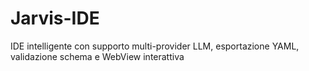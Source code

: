 # Jarvis-IDE
IDE intelligente con supporto multi-provider LLM, esportazione YAML, validazione schema e WebView interattiva
